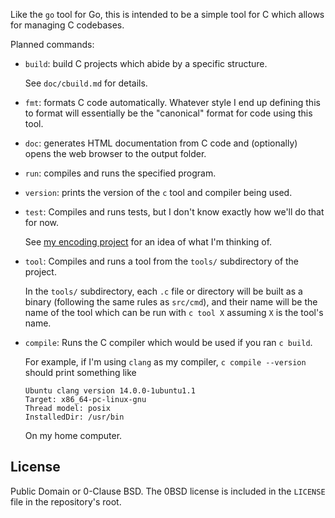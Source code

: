 Like the `go` tool for Go, this is intended to be a simple tool for C which
allows for managing C codebases.

Planned commands:

- `build`: build C projects which abide by a specific structure.

  See `doc/cbuild.md` for details.
  
- `fmt`: formats C code automatically. Whatever style I end up defining this to
  format will essentially be the "canonical" format for code using this tool.

- `doc`: generates HTML documentation from C code and (optionally) opens the
  web browser to the output folder.

- `run`: compiles and runs the specified program.

- `version`: prints the version of the `c` tool and compiler being used.

- `test`: Compiles and runs tests, but I don't know exactly how we'll do that
  for now.

  See [my encoding project](https://github.com/aeldidi/encoding) for an idea of
  what I'm thinking of.

- `tool`: Compiles and runs a tool from the `tools/` subdirectory of the
  project.

  In the `tools/` subdirectory, each `.c` file or directory will be built as a
  binary (following the same rules as `src/cmd`), and their name will be the
  name of the tool which can be run with `c tool X` assuming `X` is the tool's
  name.

- `compile`: Runs the C compiler which would be used if you ran `c build`.
  
  For example, if I'm using `clang` as my compiler, `c compile --version`
  should print something like
  
  ```
  Ubuntu clang version 14.0.0-1ubuntu1.1
  Target: x86_64-pc-linux-gnu
  Thread model: posix
  InstalledDir: /usr/bin
  ```

  On my home computer.

License
-------

Public Domain or 0-Clause BSD. The 0BSD license is included in the `LICENSE`
file in the repository's root.
